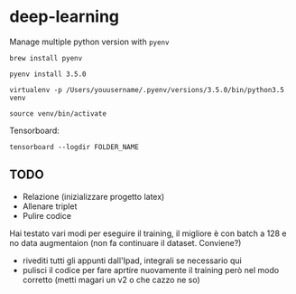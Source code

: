 # deep-learning

Manage multiple python version with `pyenv`

`brew install pyenv`

`pyenv install 3.5.0`

`virtualenv -p /Users/youusername/.pyenv/versions/3.5.0/bin/python3.5 venv`

`source venv/bin/activate`

Tensorboard:

`tensorboard --logdir FOLDER_NAME`

## TODO
- Relazione (inizializzare progetto latex)
- Allenare triplet
- Pulire codice

Hai testato vari modi per eseguire il training, il migliore è con batch a 128 e no data augmentaion (non fa continuare il dataset. Conviene?)
- rivediti tutti gli appunti dall'Ipad, integrali se necessario qui
- pulisci il codice per fare aprtire nuovamente il training però nel modo corretto (metti magari un v2 o che cazzo ne so)


